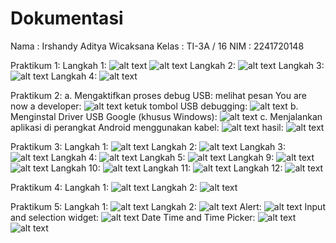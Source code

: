 # Dokumentasi
Nama    : Irshandy Aditya Wicaksana
Kelas   : TI-3A / 16
NIM     : 2241720148

Praktikum 1:
Langkah 1:
![alt text](image-1.png)
![alt text](image-2.png)
Langkah 2:
![alt text](image-3.png)
Langkah 3:
![alt text](image-4.png)
Langkah 4:
![alt text](image-5.png)

Praktikum 2:
a. Mengaktifkan proses debug USB:
melihat pesan You are now a developer:
![alt text](image-6.png)
ketuk tombol USB debugging:
![alt text](image-7.png)
b. Menginstal Driver USB Google (khusus Windows):
![alt text](image-8.png)
c. Menjalankan aplikasi di perangkat Android menggunakan kabel:
![alt text](image-9.png)
hasil:
![alt text](image-10.png)

Praktikum 3:
Langkah 1:
![alt text](image-11.png)
Langkah 2:
![alt text](image-12.png)
Langkah 3:
![alt text](image-13.png)
Langkah 4:
![alt text](image-14.png)
Langkah 5:
![alt text](image-15.png)
Langkah 9:
![alt text](image-16.png)
![alt text](image-17.png)
Langkah 10:
![alt text](image-18.png)
Langkah 11:
![alt text](image-19.png)
Langkah 12:
![alt text](image-20.png)

Praktikum 4:
Langkah 1:
![alt text](image-21.png)
Langkah 2:
![alt text](image-22.png)

Praktikum 5:
Langkah 1:
![alt text](image-23.png)
Langkah 2:
![alt text](image-25.png)
Alert:
![alt text](image-26.png)
Input and selection widget:
![alt text](image-27.png)
Date Time and Time Picker:
![alt text](image-28.png)
![alt text](image-29.png)